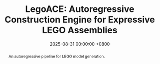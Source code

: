 ---
title:          "LegoACE: Autoregressive Construction Engine for Expressive LEGO Assemblies"
date:           2025-08-31 00:00:00 +0800
selected:       false
pub:            "ACM SIGGRAPH Asia (Conference Track)" 
pub_last:       ""
pub_date:       "2025"
pub_ab:         "SIGGRAPH Asia"
abstract: >-
  An autoregressive pipeline for LEGO model generation.  

cover:          /assets/images/publications/legoace.jpg
authors:
  - Hao Xu
  - Yuqing Zhang 
  - Yiqian Wu
  - Xinyang Zheng
  - Yutao Liu
  - Xiangjun Tang
  - Yunhan Yang
  - Ding Liang
  - Yingtian Liu
  - Yuanchen Guo
  - Yanpei Cao
  - Xiaogang Jin
links: 
---